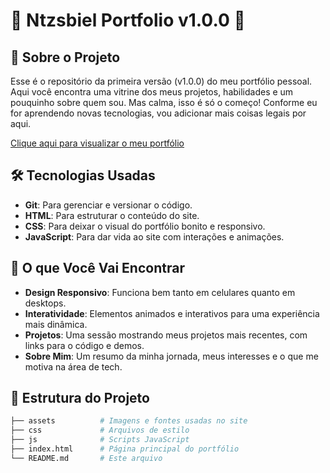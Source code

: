# 🌟 Ntzsbiel Portfolio v1.0.0 🌟

## 📝 Sobre o Projeto
Esse é o repositório da primeira versão (v1.0.0) do meu portfólio pessoal. Aqui você encontra uma vitrine dos meus projetos, habilidades e um pouquinho sobre quem sou. Mas calma, isso é só o começo! Conforme eu for aprendendo novas tecnologias, vou adicionar mais coisas legais por aqui.

[Clique aqui para visualizar o meu portfólio](https://seu-portifolio.github.io)

## 🛠 Tecnologias Usadas

- **Git**: Para gerenciar e versionar o código.
- **HTML**: Para estruturar o conteúdo do site.
- **CSS**: Para deixar o visual do portfólio bonito e responsivo.
- **JavaScript**: Para dar vida ao site com interações e animações.

## 🚀 O que Você Vai Encontrar

- **Design Responsivo**: Funciona bem tanto em celulares quanto em desktops.
- **Interatividade**: Elementos animados e interativos para uma experiência mais dinâmica.
- **Projetos**: Uma sessão mostrando meus projetos mais recentes, com links para o código e demos.
- **Sobre Mim**: Um resumo da minha jornada, meus interesses e o que me motiva na área de tech.

## 📁 Estrutura do Projeto

```bash
├── assets          # Imagens e fontes usadas no site
├── css             # Arquivos de estilo
├── js              # Scripts JavaScript
├── index.html      # Página principal do portfólio
└── README.md       # Este arquivo
